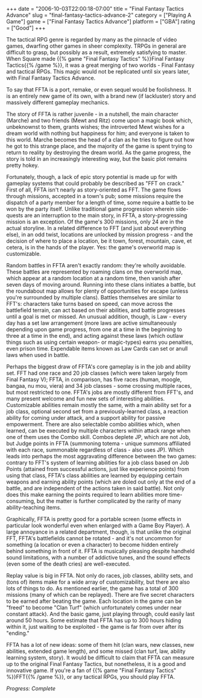 +++
date = "2006-10-03T22:00:18-07:00"
title = "Final Fantasy Tactics Advance"
slug = "final-fantasy-tactics-advance-2"
category = ["Playing A Game"]
game = ["Final Fantasy Tactics Advance"]
platform = ["GBA"]
rating = ["Good"]
+++

The tactical RPG genre is regarded by many as the pinnacle of video games, dwarfing other games in sheer complexity. TRPGs in general are difficult to grasp, but possibly as a result, extremely satisfying to master. When Square made {{% game "Final Fantasy Tactics" %}}Final Fantasy Tactics{{% /game %}}, it was a great merging of two worlds - Final Fantasy and tactical RPGs. This magic would not be replicated until six years later, with Final Fantasy Tactics Advance.

To say that FFTA is a port, remake, or even sequel would be foolishness. It is an entirely new game of its own, with a brand new (if lackluster) story and massively different gameplay mechanics.

The story of FFTA is rather juvenile - in a nutshell, the main character (Marche) and two friends (Mewt and Ritz) come upon a magic book which, unbeknownst to them, grants wishes; the introverted Mewt wishes for a dream world with nothing but happiness for him; and everyone is taken to this world. Marche becomes the head of a clan as he tries to figure out how he got to this strange place, and the majority of the game is spent trying to return to reality by destroying the dream world. As the game progress, the story is told in an increasingly interesting way, but the basic plot remains pretty hokey.

Fortunately, though, a lack of epic story potential is made up for with gameplay systems that could probably be described as "FFT on crack." First of all, FFTA isn't nearly as story-oriented as FFT. The game flows through missions, accepted in a town's pub; some missions require the dispatch of a party member for a length of time, some require a battle to be won by the party itself. Unlike traditional game progression wherein side-quests are an interruption to the main story, in FFTA, a story-progressing mission is an exception. Of the game's 300 missions, only 24 are in the actual storyline. In a related difference to FFT (and just about everything else), in an odd twist, locations are unlocked by mission progress - and the decision of where to place a location, be it town, forest, mountain, cave, et cetera, is in the hands of the player. Yes: the game's overworld map is customizable.

Random battles in FFTA aren't exactly random: they're wholly avoidable. These battles are represented by roaming clans on the overworld map, which appear at a random location at a random time, then vanish after seven days of moving around. Running into these clans initiates a battle, but the roundabout map allows for plenty of opportunities for escape (unless you're surrounded by multiple clans). Battles themselves are similar to FFT's: characters take turns based on speed, can move across the battlefield terrain, can act based on their abilities, and battle progresses until a goal is met or missed. An unusual addition, though, is Law - every day has a set law arrangement (more laws are active simultaneously depending upon game progress, from one at a time in the beginning to three at a time in the end), and acting against these laws (which outlaw things such as using certain weapon- or magic-types) earns you penalties, even prison time. Expendable items known as Law Cards can set or anull laws when used in battle.

Perhaps the biggest draw of FFTA's core gameplay is in the job and ability set. FFT had one race and 20 job classes (which were taken largely from Final Fantasy V); FFTA, in comparison, has five races (human, moogle, bangaa, nu mou, viera) and 34 job classes - some crossing multiple races, but most restricted to one. FFTA's jobs are mostly different from FFT's, and many present welcome and fun new sets of interesting abilities. Customizable abilities remain mostly the same, with a main ability set for a job class, optional second set from a previously-learned class, a reaction ability for coming under attack, and a support ability for passive empowerment. There are also selectable combo abilities which, when learned, can be executed by multiple characters within attack range when one of them uses the Combo skill. Combos deplete JP, which are not Job, but Judge points in FFTA (summoning totema - unique summons affiliated with each race, summonable regardless of class - also uses JP). Which leads into perhaps the most aggravating difference between the two games: contrary to FFT's system of learning abilities for a job class based on Job Points (attained from successful actions, just like experience points) from using that class, FFTA's class abilities are learned by equipping certain weapons and earning ability points (which are doled out only at the end of a battle, and are independent of the actions taken in said battle). Not only does this make earning the points required to learn abilities more time-consuming, but the matter is further complicated by the rarity of many ability-teaching items.

Graphically, FFTA is pretty good for a portable screen (some effects in particular look wonderful even when enlarged with a Game Boy Player). A large annoyance in a related department, though, is that unlike the original FFT, FFTA's battlefields cannot be rotated - and it's not uncommon for something (a location or even a character) to become hidden entirely behind something in front of it. FFTA is musically pleasing despite handheld sound limitations, with a number of addictive tunes, and the sound effects (even some of the death cries) are well-executed.

Replay value is big in FFTA. Not only do races, job classes, ability sets, and (tons of) items make for a wide array of customizability, but there are also lots of things to do. As mentioned earlier, the game has a total of 300 missions (many of which can be replayed). There are five secret characters to be earned after beating the game. Each location in the game can be "freed" to become "Clan Turf" (which unfortunately comes under near constant attack). And the basic game, just playing through, could easily last around 50 hours. Some estimate that FFTA has up to 300 hours hiding within it, just waiting to be exploited - the game is far from over after its "ending."

FFTA has a lot of new ideas: some of them hit (clan wars, new classes, new abilities, extended game length), and some missed (clan turf, law, ability learning system, story). It would be difficult to claim that FFTA can measure up to the original Final Fantasy Tactics, but nonetheless, it is a good and innovative game. If you're a fan of {{% game "Final Fantasy Tactics" %}}FFT{{% /game %}}, or any tactical RPGs, you should play FFTA.

<i>Progress: Complete</i>